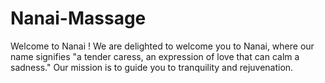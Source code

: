 # Nanai-Massage
Welcome to Nanai ! We are delighted to welcome you to Nanai, where our name signifies "a tender caress, an expression of love that can calm a sadness." Our mission is to guide you to tranquility and rejuvenation.
